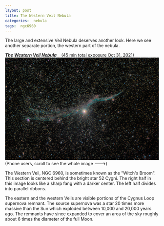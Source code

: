 ```yaml
---
layout: post
title: The Western Veil Nebula
categories:  nebula  
tags:  ngc6960
---
```


The large and extensive Veil Nebula deserves another look. Here we see another separate portion, the western part of the nebula.

_**The Western Veil Nebula**_  &nbsp;&nbsp; (45 min total exposure Oct 31, 2021)<br>
![ngc6960 seen using Celestron RASA 8 and ZWO ASI183MC](/images/ngc6960_2021-10-31T20_10_23_Stack_16bits_1000frames_3000s_bin50pc.jpg)
<br>
(Phone users, scroll to see the whole image --->)
<br>

The Western Veil, NGC 6960, is sometimes known as the "Witch's Broom". This section is centered behind the bright star 52 Cygni. The right half in this image looks like a sharp fang with a darker center. The left half divides into parallel ribbons.

The eastern and the western Veils are visible portions of the Cygnus Loop supernova remnant. The source supernova was a star 20 times more massive than the Sun which exploded between 10,000 and 20,000 years ago. The remnants have since expanded to cover an area of the sky roughly about 6 times the diameter of the full Moon.